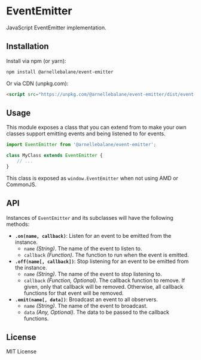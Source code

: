 # EventEmitter

JavaScript EventEmitter implementation.


## Installation

Install via npm (or yarn):

```bash
npm install @arnellebalane/event-emitter
```

Or via CDN (unpkg.com):

```html
<script src="https://unpkg.com/@arnellebalane/event-emitter/dist/event-emitter.umd.js"></script>
```


## Usage

This module exposes a class that you can extend from to make your own classes
support emitting events and being listened to for events.

```js
import EventEmitter from '@arnellebalane/event-emitter';

class MyClass extends EventEmitter {
    // ...
}
```

This class is exposed as `window.EventEmitter` when not using AMD or CommonJS.


## API

Instances of `EventEmitter` and its subclasses will have the following methods:

- **`.on(name, callback)`**: Listen for an event to be emitted from the instance.
  - `name` _(String)_. The name of the event to listen to.
  - `callback` _(Function)_. The function to run when the event is emitted.
- **`.off(name[, callback])`**: Stop listening for an event to be emitted from the instance.
  - `name` _(String)_. The name of the event to stop listening to.
  - `callback` _(Function, Optional)_. The callback function to remove. If given,
    only that callback will be removed. Otherwise, all callback functions for
    that event will be removed.
- **`.emit(name[, data])`**: Broadcast an event to all observers.
  - `name` _(String)_. The name of the event to broadcast.
  - `data` _(Any, Optional)_. The data to be passed to the callback functions.


## License

MIT License
